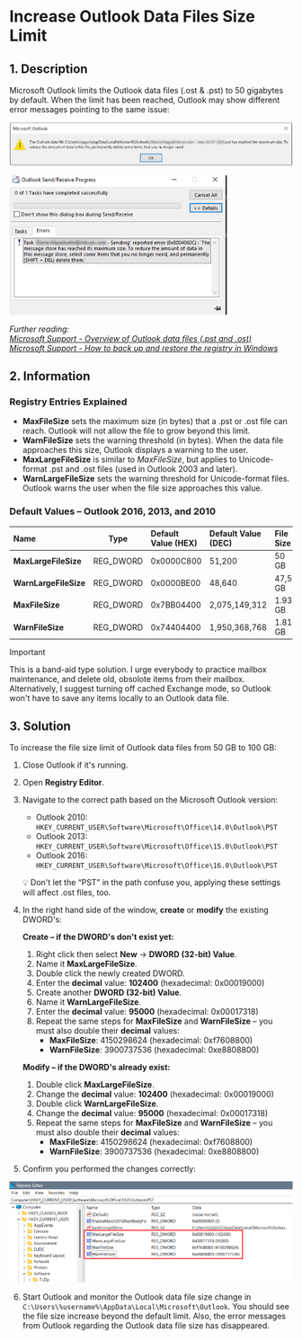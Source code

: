 # Increase Outlook Data Files Size Limit

## 1. Description

Microsoft Outlook limits the Outlook data files (.ost & .pst) to 50 gigabytes by default. When the limit has been reached, Outlook may show different error messages pointing to the same issue:

![Outlook data file size limit reached](./Assets/microsoft-outlook-data-file-limit-reached.png)

![Outlook data file size limit reached alternative version](./Assets/microsoft-outlook-data-file-limit-reached-alt.PNG)

*Further reading:*  
*[Microsoft Support - Overview of Outlook data files (.pst and .ost)](https://support.microsoft.com/en-us/office/overview-of-outlook-data-files-pst-and-ost-222eaf92-a995-45d9-bde2-f331f60e2790#picktab=classic_outlook)*  
*[Microsoft Support - How to back up and restore the registry in Windows](https://support.microsoft.com/en-us/topic/how-to-back-up-and-restore-the-registry-in-windows-855140ad-e318-2a13-2829-d428a2ab0692)*

## 2. Information

### Registry Entries Explained

- **MaxFileSize** sets the maximum size (in bytes) that a .pst or .ost file can reach. Outlook will not allow the file to grow beyond this limit.
- **WarnFileSize** sets the warning threshold (in bytes). When the data file approaches this size, Outlook displays a warning to the user.
- **MaxLargeFileSize** is similar to *MaxFileSize*, but applies to Unicode-format .pst and .ost files (used in Outlook 2003 and later).
- **WarnLargeFileSize** sets the warning threshold for Unicode-format files. Outlook warns the user when the file size approaches this value.

### Default Values – Outlook 2016, 2013, and 2010

| Name                  | Type      | Default Value (HEX) | Default Value (DEC)   | File Size |
| :-------------------- | :-------: | :------------------ | :-------------------- | :-------- |
| **MaxLargeFileSize**  | REG_DWORD | 0x0000C800          | 51,200                | 50 GB     |
| **WarnLargeFileSize** | REG_DWORD | 0x0000BE00          | 48,640                | 47,5 GB   |
| **MaxFileSize**       | REG_DWORD | 0x7BB04400          | 2,075,149,312         | 1.933 GB  |
| **WarnFileSize**      | REG_DWORD | 0x74404400          | 1,950,368,768         | 1.816 GB  |

> [!IMPORTANT]  
> This is a band-aid type solution. I urge everybody to practice mailbox maintenance, and delete old, obsolote items from their mailbox. Alternatively, I suggest turning off cached Exchange mode, so Outlook won't have to save any items locally to an Outlook data file.

## 3. Solution

To increase the file size limit of Outlook data files from 50 GB to 100 GB:

1. Close Outlook if it's running.
2. Open **Registry Editor**.
3. Navigate to the correct path based on the Microsoft Outlook version:

    - Outlook 2010: `HKEY_CURRENT_USER\Software\Microsoft\Office\14.0\Outlook\PST`
    - Outlook 2013: `HKEY_CURRENT_USER\Software\Microsoft\Office\15.0\Outlook\PST`
    - Outlook 2016: `HKEY_CURRENT_USER\Software\Microsoft\Office\16.0\Outlook\PST`

    💡 Don't let the “PST” in the path confuse you, applying these settings will affect .ost files, too.

4. In the right hand side of the window, **create** or **modify** the existing DWORD's:

    **Create – if the DWORD's don't exist yet:**

    1. Right click then select **New** -> **DWORD (32-bit) Value**.
    2. Name it **MaxLargeFileSize**.
    3. Double click the newly created DWORD.
    4. Enter the **decimal** value: **102400** (hexadecimal: 0x00019000)
    5. Create another **DWORD (32-bit) Value**.
    6. Name it **WarnLargeFileSize**.
    7. Enter the **decimal** value: **95000** (hexadecimal: 0x00017318)
    8. Repeat the same steps for **MaxFileSize** and **WarnFileSize** – you must also double their **decimal** values:
        - **MaxFileSize**: 4150298624 (hexadecimal: 0xf7608800)
        - **WarnFileSize**: 3900737536 (hexadecimal: 0xe8808800)

    **Modify – if the DWORD's already exist:**

    1. Double click **MaxLargeFileSize**.
    2. Change the **decimal** value: **102400** (hexadecimal: 0x00019000)
    3. Double click **WarnLargeFileSize**.
    4. Change the **decimal** value: **95000** (hexadecimal: 0x00017318)
    5. Repeat the same steps for **MaxFileSize** and **WarnFileSize** – you must also double their **decimal** values:
        - **MaxFileSize**: 4150298624 (hexadecimal: 0xf7608800)
        - **WarnFileSize**: 3900737536 (hexadecimal: 0xe8808800)

5. Confirm you performed the changes correctly:

![Outlook data file size limit RegEdit values](./Assets/microsoft-outlook-data-file-limit-regedit.png)

6. Start Outlook and monitor the Outlook data file size change in `C:\Users\%username%\AppData\Local\Microsoft\Outlook`. You should see the file size increase beyond the default limit. Also, the error messages from Outlook regarding the Outlook data file size has disappeared.
